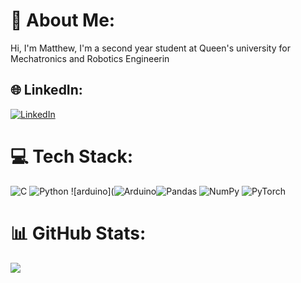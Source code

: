 # 💫 About Me:
Hi, I'm Matthew, I'm a second year student at Queen's university for Mechatronics and Robotics Engineerin

## 🌐 LinkedIn:
 [![LinkedIn](https://img.shields.io/badge/LinkedIn-%230077B5.svg?logo=linkedin&logoColor=white)](https://www.linkedin.com/in/matthew-murray24/) 

# 💻 Tech Stack:
![C](https://img.shields.io/badge/c-%2300599C.svg?style=for-the-badge&logo=c&logoColor=white) ![Python](https://img.shields.io/badge/python-3670A0?style=for-the-badge&logo=python&logoColor=ffdd54)  ![arduino](![Arduino](https://img.shields.io/badge/-Arduino-00979D?style=for-the-badge&logo=Arduino&logoColor=white)![Pandas](https://timg.shields.io/badge/pandas-%23150458.svg?style=for-the-badge&logo=pandas&logoColor=white) ![NumPy](https://img.shields.io/badge/numpy-%23013243.svg?style=for-the-badge&logo=numpy&logoColor=white) ![PyTorch](https://img.shields.io/badge/PyTorch-%23EE4C2C.svg?style=for-the-badge&logo=PyTorch&logoColor=white) 
# 📊 GitHub Stats:
![](https://github-readme-stats.vercel.app/api/top-langs/?username=m247murray&theme=dark&hide_border=false&include_all_commits=false&count_private=false&layout=compact)
